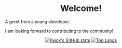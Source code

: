 <div align='center'><h1>Welcome!</h1></div>

A greet from a young-developer.

I am looking forward to contributing to the community!

<div align='center'>
<div>
<a href='https://github.com/anuraghazra/github-readme-stats'><img src='https://github-readme-stats.vercel.app/api?username=KwokZL&show_icons=true&theme=transparent' alt="Kwok's GitHub stats"/></a>
<a href='https://github.com/anuraghazra/github-readme-stats'><img src='https://github-readme-stats.vercel.app/api/top-langs/?username=KwokZL' alt="Top Langs"/></a>
</div>
</div>

